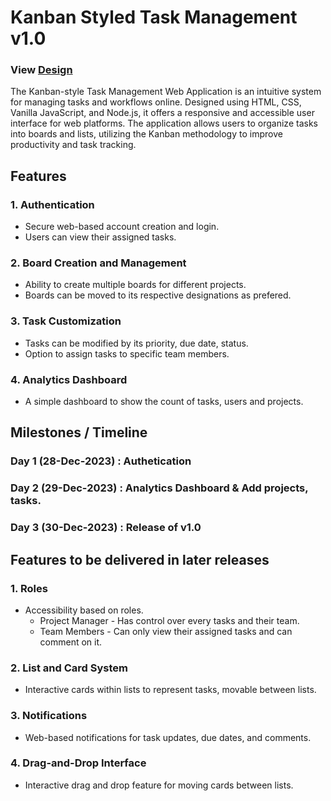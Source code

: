 # Kanban Styled Task Management v1.0
### View [Design](https://www.figma.com/file/Oj6VxWbdWu1TIGpYuZOjUM/Kanban-Board---SDLC?type=design&node-id=0%3A1&mode=design&t=kCEzC6ht1U5PKm2N-1)

The Kanban-style Task Management Web Application is an intuitive system for managing tasks and workflows online. Designed using HTML, CSS, Vanilla JavaScript, and Node.js, it offers a responsive and accessible user interface for web platforms. The application allows users to organize tasks into boards and lists, utilizing the Kanban methodology to improve productivity and task tracking.

## Features

### 1. Authentication

* Secure web-based account creation and login.
* Users can view their assigned tasks.

### 2. Board Creation and Management

* Ability to create multiple boards for different projects.
* Boards can be moved to its respective designations as prefered.

### 3. Task Customization

* Tasks can be modified by its priority, due date, status.
* Option to assign tasks to specific team members.


### 4. Analytics Dashboard

* A simple dashboard to show the count of tasks, users and projects.


## Milestones / Timeline

### Day 1 (28-Dec-2023) : Authetication
### Day 2 (29-Dec-2023) : Analytics Dashboard & Add projects, tasks.
### Day 3 (30-Dec-2023) : Release of v1.0

## Features to be delivered in later releases

### 1. Roles

* Accessibility based on roles.
    * Project Manager - Has control over every tasks and their team.
    * Team Members - Can only view their assigned tasks and can comment on it.

### 2. List and Card System
* Interactive cards within lists to represent tasks, movable between lists.

### 3. Notifications

* Web-based notifications for task updates, due dates, and comments.

### 4. Drag-and-Drop Interface

* Interactive drag and drop feature for moving cards between lists.


